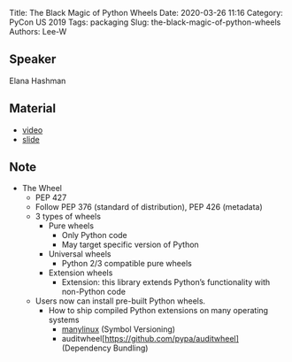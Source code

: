 Title: The Black Magic of Python Wheels
Date: 2020-03-26 11:16
Category: PyCon US 2019
Tags: packaging
Slug: the-black-magic-of-python-wheels
Authors: Lee-W

## Speaker
Elana Hashman

## Material
* [video](https://www.youtube.com/watch?v=02aAZ8u3wEQ)
* [slide](https://hashman.ca/pycon-2019/ehashman-pycon2019-slides.pdf)

## Note
* The Wheel
    * PEP 427
    * Follow PEP 376 (standard of distribution), PEP 426 (metadata)
    * 3 types of wheels
        * Pure wheels
            * Only Python code
            * May target specific version of Python
        * Universal wheels
            * Python 2/3 compatible pure wheels
        * Extension wheels
            * Extension: this library extends Python’s functionality with
non-Python code
    * Users now can install pre-built Python wheels.
        * How to ship compiled Python extensions on many operating systems
            * [manylinux](https://github.com/pypa/manylinux) (Symbol Versioning)
            * auditwheel[https://github.com/pypa/auditwheel] (Dependency Bundling)
